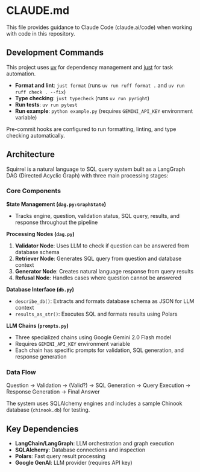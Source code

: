 # CLAUDE.md

This file provides guidance to Claude Code (claude.ai/code) when working with code in this repository.

## Development Commands

This project uses [uv](https://docs.astral.sh/uv/) for dependency management and [just](https://github.com/casey/just/) for task automation.

- **Format and lint**: `just format` (runs `uv run ruff format .` and `uv run ruff check . --fix`)
- **Type checking**: `just typecheck` (runs `uv run pyright`)
- **Run tests**: `uv run pytest`
- **Run example**: `python example.py` (requires `GEMINI_API_KEY` environment variable)

Pre-commit hooks are configured to run formatting, linting, and type checking automatically.

## Architecture

Squirrel is a natural language to SQL query system built as a LangGraph DAG (Directed Acyclic Graph) with three main processing stages:

### Core Components

**State Management (`dag.py:GraphState`)**
- Tracks engine, question, validation status, SQL query, results, and response throughout the pipeline

**Processing Nodes (`dag.py`)**
1. **Validator Node**: Uses LLM to check if question can be answered from database schema
2. **Retriever Node**: Generates SQL query from question and database context
3. **Generator Node**: Creates natural language response from query results
4. **Refusal Node**: Handles cases where question cannot be answered

**Database Interface (`db.py`)**
- `describe_db()`: Extracts and formats database schema as JSON for LLM context
- `results_as_str()`: Executes SQL and formats results using Polars

**LLM Chains (`prompts.py`)**
- Three specialized chains using Google Gemini 2.0 Flash model
- Requires `GEMINI_API_KEY` environment variable
- Each chain has specific prompts for validation, SQL generation, and response generation

### Data Flow
Question → Validation → (Valid?) → SQL Generation → Query Execution → Response Generation → Final Answer

The system uses SQLAlchemy engines and includes a sample Chinook database (`chinook.db`) for testing.

## Key Dependencies
- **LangChain/LangGraph**: LLM orchestration and graph execution
- **SQLAlchemy**: Database connections and inspection
- **Polars**: Fast query result processing
- **Google GenAI**: LLM provider (requires API key)